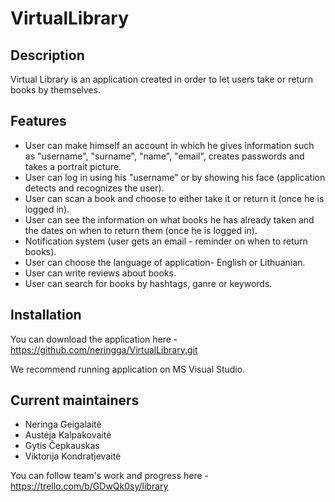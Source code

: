 # VirtualLibrary

## Description
Virtual Library is an application created in order to let users take or return books by themselves. 

## Features
* User can make himself an account in which he gives information such as "username", "surname", "name", "email", creates passwords and takes a portrait picture. 
* User can log in using his "username" or by showing his face (application detects and recognizes the user). 
* User can scan a book and choose to either take it or return it (once he is logged in). 
* User can see the information on what books he has already taken and the dates on when to return them (once he is logged in).
* Notification system (user gets an email - reminder on when to return books).
* User can choose the language of application- English or Lithuanian. 
* User can write reviews about books.
* User can search for books by hashtags, ganre or keywords.

## Installation
You can download the application here - https://github.com/neringga/VirtualLibrary.git

We recommend running application on MS Visual Studio.

## Current maintainers
* Neringa Geigalaitė
* Austėja Kalpakovaitė
* Gytis Čepkauskas
* Viktorija Kondratjevaitė 

You can follow team's work and progress here - https://trello.com/b/GDwQk0sy/library

